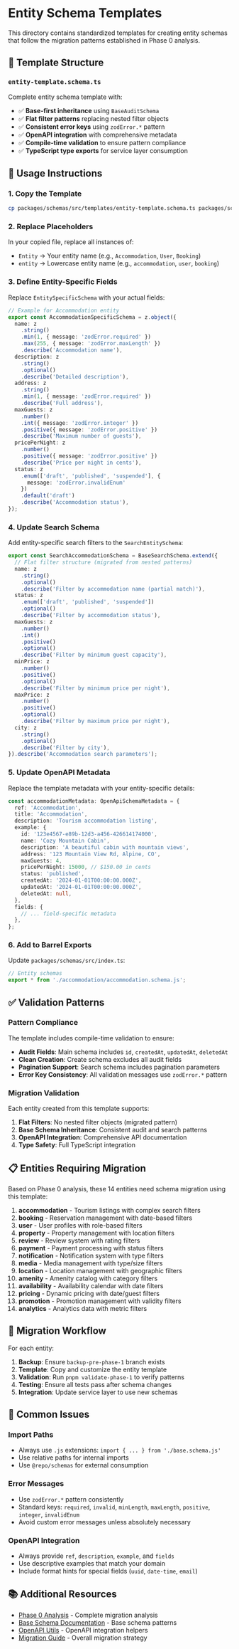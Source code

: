 # Entity Schema Templates

This directory contains standardized templates for creating entity schemas that follow the migration patterns established in Phase 0 analysis.

## 📁 Template Structure

### `entity-template.schema.ts`

Complete entity schema template with:

- ✅ **Base-first inheritance** using `BaseAuditSchema`
- ✅ **Flat filter patterns** replacing nested filter objects
- ✅ **Consistent error keys** using `zodError.*` pattern
- ✅ **OpenAPI integration** with comprehensive metadata
- ✅ **Compile-time validation** to ensure pattern compliance
- ✅ **TypeScript type exports** for service layer consumption

## 🚀 Usage Instructions

### 1. Copy the Template

```bash
cp packages/schemas/src/templates/entity-template.schema.ts packages/schemas/src/{entity-name}/{entity-name}.schema.ts
```

### 2. Replace Placeholders

In your copied file, replace all instances of:

- `Entity` → Your entity name (e.g., `Accommodation`, `User`, `Booking`)
- `entity` → Lowercase entity name (e.g., `accommodation`, `user`, `booking`)

### 3. Define Entity-Specific Fields

Replace `EntitySpecificSchema` with your actual fields:

```typescript
// Example for Accommodation entity
export const AccommodationSpecificSchema = z.object({
  name: z
    .string()
    .min(1, { message: 'zodError.required' })
    .max(255, { message: 'zodError.maxLength' })
    .describe('Accommodation name'),
  description: z
    .string()
    .optional()
    .describe('Detailed description'),
  address: z
    .string()
    .min(1, { message: 'zodError.required' })
    .describe('Full address'),
  maxGuests: z
    .number()
    .int({ message: 'zodError.integer' })
    .positive({ message: 'zodError.positive' })
    .describe('Maximum number of guests'),
  pricePerNight: z
    .number()
    .positive({ message: 'zodError.positive' })
    .describe('Price per night in cents'),
  status: z
    .enum(['draft', 'published', 'suspended'], { 
      message: 'zodError.invalidEnum' 
    })
    .default('draft')
    .describe('Accommodation status'),
});
```

### 4. Update Search Schema

Add entity-specific search filters to the `SearchEntitySchema`:

```typescript
export const SearchAccommodationSchema = BaseSearchSchema.extend({
  // Flat filter structure (migrated from nested patterns)
  name: z
    .string()
    .optional()
    .describe('Filter by accommodation name (partial match)'),
  status: z
    .enum(['draft', 'published', 'suspended'])
    .optional()
    .describe('Filter by accommodation status'),
  maxGuests: z
    .number()
    .int()
    .positive()
    .optional()
    .describe('Filter by minimum guest capacity'),
  minPrice: z
    .number()
    .positive()
    .optional()
    .describe('Filter by minimum price per night'),
  maxPrice: z
    .number()
    .positive()
    .optional()
    .describe('Filter by maximum price per night'),
  city: z
    .string()
    .optional()
    .describe('Filter by city'),
}).describe('Accommodation search parameters');
```

### 5. Update OpenAPI Metadata

Replace the template metadata with your entity-specific details:

```typescript
const accommodationMetadata: OpenApiSchemaMetadata = {
  ref: 'Accommodation',
  title: 'Accommodation',
  description: 'Tourism accommodation listing',
  example: {
    id: '123e4567-e89b-12d3-a456-426614174000',
    name: 'Cozy Mountain Cabin',
    description: 'A beautiful cabin with mountain views',
    address: '123 Mountain View Rd, Alpine, CO',
    maxGuests: 4,
    pricePerNight: 15000, // $150.00 in cents
    status: 'published',
    createdAt: '2024-01-01T00:00:00.000Z',
    updatedAt: '2024-01-01T00:00:00.000Z',
    deletedAt: null,
  },
  fields: {
    // ... field-specific metadata
  },
};
```

### 6. Add to Barrel Exports

Update `packages/schemas/src/index.ts`:

```typescript
// Entity schemas
export * from './accommodation/accommodation.schema.js';
```

## ✅ Validation Patterns

### Pattern Compliance

The template includes compile-time validation to ensure:

- **Audit Fields**: Main schema includes `id`, `createdAt`, `updatedAt`, `deletedAt`
- **Clean Creation**: Create schema excludes all audit fields
- **Pagination Support**: Search schema includes pagination parameters
- **Error Key Consistency**: All validation messages use `zodError.*` pattern

### Migration Validation

Each entity created from this template supports:

1. **Flat Filters**: No nested filter objects (migrated pattern)
2. **Base Schema Inheritance**: Consistent audit and search patterns
3. **OpenAPI Integration**: Comprehensive API documentation
4. **Type Safety**: Full TypeScript integration

## 📋 Entities Requiring Migration

Based on Phase 0 analysis, these 14 entities need schema migration using this template:

1. **accommodation** - Tourism listings with complex search filters
2. **booking** - Reservation management with date-based filters  
3. **user** - User profiles with role-based filters
4. **property** - Property management with location filters
5. **review** - Review system with rating filters
6. **payment** - Payment processing with status filters
7. **notification** - Notification system with type filters
8. **media** - Media management with type/size filters
9. **location** - Location management with geographic filters
10. **amenity** - Amenity catalog with category filters
11. **availability** - Availability calendar with date filters
12. **pricing** - Dynamic pricing with date/guest filters
13. **promotion** - Promotion management with validity filters
14. **analytics** - Analytics data with metric filters

## 🔄 Migration Workflow

For each entity:

1. **Backup**: Ensure `backup-pre-phase-1` branch exists
2. **Template**: Copy and customize the entity template
3. **Validation**: Run `pnpm validate-phase-1` to verify patterns
4. **Testing**: Ensure all tests pass after schema changes
5. **Integration**: Update service layer to use new schemas

## 🚨 Common Issues

### Import Paths

- Always use `.js` extensions: `import { ... } from './base.schema.js'`
- Use relative paths for internal imports
- Use `@repo/schemas` for external consumption

### Error Messages

- Use `zodError.*` pattern consistently
- Standard keys: `required`, `invalid`, `minLength`, `maxLength`, `positive`, `integer`, `invalidEnum`
- Avoid custom error messages unless absolutely necessary

### OpenAPI Integration

- Always provide `ref`, `description`, `example`, and `fields`
- Use descriptive examples that match your domain
- Include format hints for special fields (`uuid`, `date-time`, `email`)

## 📚 Additional Resources

- [Phase 0 Analysis](../../../docs/migration/phase-0-analysis.md) - Complete migration analysis
- [Base Schema Documentation](../common/README.md) - Base schema patterns
- [OpenAPI Utils](../utils/README.md) - OpenAPI integration helpers
- [Migration Guide](../../../docs/migration/README.md) - Overall migration strategy

